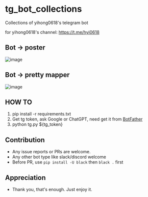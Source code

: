 # tg_bot_collections
Collections of yihong0618's telegram bot

for yihong0618's channel: https://t.me/hyi0618


## Bot -> poster

![image](https://github.com/yihong0618/tg_bot_collections/assets/15976103/6cf6b2c0-9f43-42f4-ba5f-be768ea27fd1)

## Bot -> pretty mapper

![image](https://github.com/yihong0618/tg_bot_collections/assets/15976103/29848d22-5289-4953-8ab0-4e84c16f79e3)


## HOW TO

1. pip install -r requirements.txt
2. Get tg token, ask Google or ChatGPT, need get it from [BotFather](https://t.me/BotFather)
3. python tg.py ${tg_token}


## Contribution

- Any issue reports or PRs are welcome.
- Any other bot type like slack/discord welcome
- Before PR, use `pip install -U black` then `black .` first

## Appreciation

- Thank you, that's enough. Just enjoy it.

